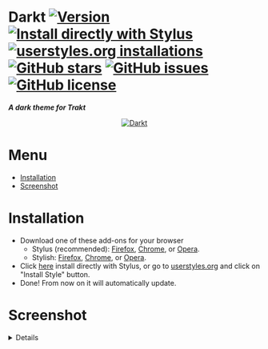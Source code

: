 # Darkt [![Version](https://img.shields.io/badge/version-2.0-ED1C24.svg?longCache=true&style=flat-square)](https://userstyles.org/styles/148514/darkt-a-darker-theme-for-trakt) [![Install directly with Stylus](https://img.shields.io/badge/install%20directly%20with-Stylus-00adad.svg?longCache=true&style=flat-square)](https://raw.githubusercontent.com/iFelix18/Darkt/master/darkt.user.css) [![userstyles.org installations](https://img.shields.io/badge/dynamic/json.svg?label=userstyles.org%20installations&url=https%3A%2F%2Fwidget.userstyles.org%2Fstyles%2F148514%2Fdarkt-a-dark-theme-for-trakt.json&query=total_installs&colorB=d09b75&longCache=true&style=flat-square)](https://userstyles.org/styles/148514/darkt-a-darker-theme-for-trakt) [![GitHub stars](https://img.shields.io/github/stars/iFelix18/Darkt.svg?longCache=true&style=flat-square)](https://github.com/iFelix18/Darkt/stargazers) [![GitHub issues](https://img.shields.io/github/issues/iFelix18/Darkt.svg?longCache=true&style=flat-square)](https://github.com/iFelix18/Darkt/issues) [![GitHub license](https://img.shields.io/github/license/iFelix18/Darkt.svg?longCache=true&style=flat-square)](https://creativecommons.org/licenses/by-sa/4.0/)
**_A dark theme for Trakt_**

<p align="center">
 <a href="https://github.com/iFelix18/Darkt/blob/master/README.md#screenshot">
  <img src="https://i.imgur.com/jYMxfKZ.png" title="Click to see more screenshots" alt="Darkt"/>
 </a>
</p>

# Menu
* [Installation](https://github.com/iFelix18/Darkt/blob/master/README.md#installation)
* [Screenshot](https://github.com/iFelix18/Darkt/blob/master/README.md#screenshot)
# Installation
* Download one of these add-ons for your browser
  * Stylus (recommended): [Firefox](https://addons.mozilla.org/firefox/addon/styl-us/), [Chrome](https://chrome.google.com/webstore/detail/clngdbkpkpeebahjckkjfobafhncgmne),  or [Opera](https://addons.opera.com/extensions/details/stylus/).
  * Stylish: [Firefox](https://addons.mozilla.org/firefox/addon/stylish/), [Chrome](https://chrome.google.com/webstore/detail/stylish-custom-themes-for/fjnbnpbmkenffdnngjfgmeleoegfcffe),  or [Opera](https://addons.opera.com/extensions/details/stylish/).
* Click [here](https://raw.githubusercontent.com/iFelix18/Darkt/master/darkt.user.css) install directly with Stylus, or go to [userstyles.org](https://userstyles.org/styles/148514/darkt-a-darker-theme-for-trakt) and click on "Install Style" button.
* Done! From now on it will automatically update.

# Screenshot
<details>
 <p align="center">
  <img src="https://i.imgur.com/ms58jKT.png" alt="dashboard"/>
 </p>
 <p align="center">
  <img src="https://i.imgur.com/Mqmkcef.png" alt="movie"/>
 </p>
  <p align="center">
  <img src="https://i.imgur.com/SE9EVV0.png" alt="tv series"/>
 </p>
</details> 
